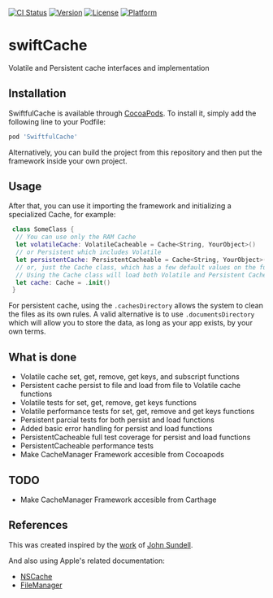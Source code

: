 [![CI Status](https://img.shields.io/travis/vigotskij/SwiftfulCache.svg?style=flat)](https://travis-ci.org/vigotskij/SwiftfulCache)
[![Version](https://img.shields.io/cocoapods/v/SwiftfulCache.svg?style=flat)](https://cocoapods.org/pods/SwiftfulCache)
[![License](https://img.shields.io/cocoapods/l/SwiftfulCache.svg?style=flat)](https://cocoapods.org/pods/SwiftfulCache)
[![Platform](https://img.shields.io/cocoapods/p/SwiftfulCache.svg?style=flat)](https://cocoapods.org/pods/SwiftfulCache)
# swiftCache
Volatile and Persistent cache interfaces and implementation

## Installation

SwiftfulCache is available through [CocoaPods](https://cocoapods.org). To install
it, simply add the following line to your Podfile:

```ruby
pod 'SwiftfulCache'
```


Alternatively, you can build the project from this repository and then put the framework inside your own project.

## Usage
After that, you can use it importing the framework and initializing a specialized Cache, for example:  
```swift
 class SomeClass {
  // You can use only the RAM Cache
  let volatileCache: VolatileCacheable = Cache<String, YourObject>()
  // or Persistent which includes Volatile
  let persistentCache: PersistentCacheable = Cache<String, YourObject>()
  // or, just the Cache class, which has a few default values on the function signatures.
  // Using the Cache class will load both Volatile and Persistent Cache
  let cache: Cache = .init()
 }
 ```

For persistent cache, using the `.cachesDirectory` allows the system to clean the files as its own rules. A valid alternative is to use `.documentsDirectory` which will allow you to store the data, as long as your app exists, by your own terms.

## What is done
* Volatile cache set, get, remove, get keys, and subscript functions
* Persistent cache persist to file and load from file to Volatile cache functions
* Volatile tests for set, get, remove, get keys functions
* Volatile performance tests for set, get, remove and get keys functions
* Persistent parcial tests for both persist and load functions
* Added basic error handling for persist and load functions
* PersistentCacheable full test coverage for persist and load functions
* PersistentCacheable performance tests
* Make CacheManager Framework accesible from Cocoapods

## TODO
* Make CacheManager Framework accesible from Carthage

## References
This was created inspired by the [work](https://www.swiftbysundell.com/articles/caching-in-swift/) of [John Sundell](https://github.com/JohnSundell).

And also using Apple's related documentation:
- [NSCache](https://developer.apple.com/documentation/foundation/nscache)
- [FileManager](https://developer.apple.com/documentation/foundation/filemanager)
